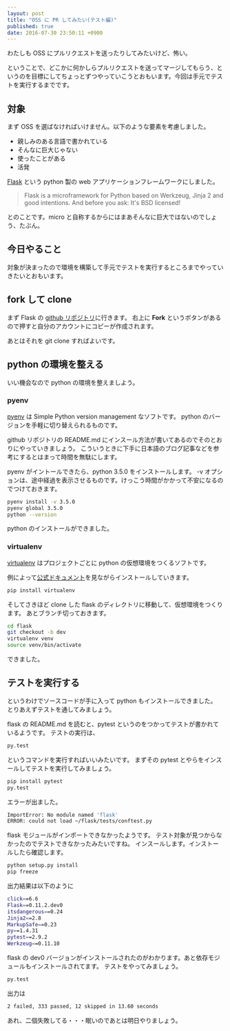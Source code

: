 ```yaml
---
layout: post
title: "OSS に PR してみたい(テスト編)"
published: true
date: 2016-07-30 23:50:11 +0900
---
```


わたしも OSS にプルリクエストを送ったりしてみたいけど、怖い。

ということで、どこかに何かしらプルリクエストを送ってマージしてもらう、というのを目標にしてちょっとずつやっていこうとおもいます。今回は手元でテストを実行するまでです。

## 対象
まず OSS を選ばなければいけません。以下のような要素を考慮しました。

* 親しみのある言語で書かれている
* そんなに巨大じゃない
* 使ったことがある
* 活発

[Flask](http://flask.pocoo.org) という python 製の web アプリケーションフレームワークにしました。

> Flask is a microframework for Python based on Werkzeug, Jinja 2 and good intentions. And before you ask: It's BSD licensed!

とのことです。micro と自称するからにはまあそんなに巨大ではないのでしょう、たぶん。

## 今日やること
対象が決まったので環境を構築して手元でテストを実行するところまでやっていきたいとおもいます。

## fork して clone
まず Flask の [github リポジトリ](https://github.com/pallets/flask)に行きます。
右上に **Fork** というボタンがあるので押すと自分のアカウントにコピーが作成されます。

あとはそれを git clone すればよいです。

## python の環境を整える
いい機会なので python の環境を整えましよう。

### pyenv
[pyenv](https://github.com/yyuu/pyenv) は Simple Python version management なソフトです。
python のバージョンを手軽に切り替えられるものです。

github リポジトリの README.md にインスール方法が書いてあるのでそのとおりにやっていきましょう。
こういうときに下手に日本語のブログ記事などを参考にするとはまって時間を無駄にします。

pyenv がイントールできたら、python 3.5.0 をインストールします。
-v オプションは、途中経過を表示させるものです。けっこう時間がかかって不安になるのでつけておきます。

```bash
pyenv install -v 3.5.0
pyenv global 3.5.0
python --version
```

python のインストールができました。

### virtualenv
[virtualenv](https://virtualenv.pypa.io/en/stable/) はプロジェクトごとに python の仮想環境をつくるソフトです。

例によって[公式ドキュメント](https://virtualenv.pypa.io/en/stable/installation/)を見ながらインストールしていきます。

```bash
pip install virtualenv
```

そしてさきほど clone した flask のディレクトリに移動して、仮想環境をつくります。
あとブランチ切っておきます。

```bash
cd flask
git checkout -b dev
virtualenv venv
source venv/bin/activate
```

できました。

## テストを実行する
というわけでソースコードが手に入って python もインストールできました。
とりあえずテストを通してみましょう。

flask の README.md を読むと、pytest というのをつかってテストが書かれているようです。
テストの実行は、

```bash
py.test
```

というコマンドを実行すればいいみたいです。
まずその pytest とやらをインスールしてテストを実行してみましょう。

```bash
pip install pytest
py.test
```

エラーが出ました。

```bash
ImportError: No module named 'flask'
ERROR: could not load ~/flask/tests/conftest.py
```

flask モジュールがインポートできなかったようです。
テスト対象が見つからなかったのでテストできなかったみたいですね。
インスールします。インストールしたら確認します。

```bash
python setup.py install
pip freeze
```

出力結果は以下のように

```bash
click==6.6
Flask==0.11.2.dev0
itsdangerous==0.24
Jinja2==2.8
MarkupSafe==0.23
py==1.4.31
pytest==2.9.2
Werkzeug==0.11.10
```

flask の dev0 バージョンがインストールされたのがわかります。あと依存モジュールもインストールされてます。
テストをやってみましょう。

```bash
py.test
```

出力は

```bash
2 failed, 333 passed, 12 skipped in 13.60 seconds
```

あれ、二個失敗してる・・・眠いのであとは明日やりましょう。
